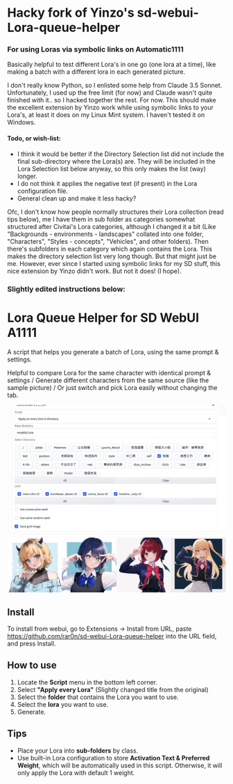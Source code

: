 # Hacky fork of Yinzo's sd-webui-Lora-queue-helper

### For using Loras via symbolic links on Automatic1111

Basically helpful to test different Lora's in one go (one lora at a time), like making a batch with a different lora in each generated picture.

I don't really know Python, so I enlisted some help from Claude 3.5 Sonnet.
Unfortunately, I used up the free limit (for now) and Claude wasn't quite finished with it.. so I hacked together the rest. For now.
This should make the excellent extension by Yinzo work while using symbolic links to your Lora's, at least it does on my Linux Mint system. I haven't tested it on Windows.

#### Todo, or wish-list:

- I think it would be better if the Directory Selection list did not include the final sub-directory where the Lora(s) are. They will be included in the Lora Selection list below anyway, so this only makes the list (way) longer.
- I do not think it applies the negative text (if present) in the Lora configuration file.
- General clean up and make it less hacky?

Ofc, I don't know how people normally structures their Lora collection (read tips below), me I have them in sub folder as categories somewhat structured after Civitai's Lora categories, although I changed it a bit (Like "Backgrounds - environments - landscapes" collated into one folder, "Characters", "Styles - concepts", "Vehicles", and other folders). Then there's subfolders in each category which again contains the Lora. This makes the directory selection list very long though.  But that might just be me.
However, ever since I started using symbolic links for my SD stuff, this nice extension by Yinzo didn't work. But not it does! (I hope).

### Slightly edited instructions below:

# Lora Queue Helper for SD WebUI A1111

A script that helps you generate a batch of Lora, using the same prompt & settings.

Helpful to compare Lora for the same character with identical prompt & settings / Generate different characters from the same source (like the sample picture) / Or just switch and pick Lora easily without changing the tab.


![](https://raw.githubusercontent.com/Yinzo/sd-webui-Lora-queue-helper/main/docs/ui.png)
![](https://raw.githubusercontent.com/Yinzo/sd-webui-Lora-queue-helper/main/docs/output_sample.png)

## Install
To install from webui, go to Extensions -> Install from URL, paste https://github.com/rar0n/sd-webui-Lora-queue-helper into the URL field, and press Install.

## How to use
1. Locate the **Script** menu in the bottom left corner.
2. Select **"Apply every Lora"** (Slightly changed title from the original)
3. Select the **folder** that contains the Lora you want to use.
4. Select the **lora** you want to use.
5. Generate.

## Tips
+ Place your Lora into **sub-folders** by class.
+ Use built-in Lora configuration to store **Activation Text & Preferred Weight**, which will be automatically used in this script. Otherwise, it will only apply the Lora with default 1 weight.
